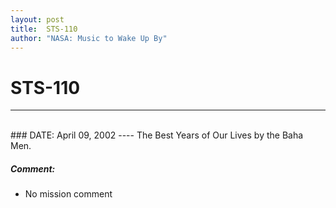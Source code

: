 ```yaml
---
layout: post
title:  STS-110
author: "NASA: Music to Wake Up By"
---
```


# STS-110
----
<br/>
### DATE: April 09, 2002
----
The Best Years of Our Lives by the Baha Men.

##### Comment:
* No mission comment
